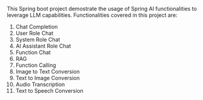 This Spring boot project demostrate the usage of Spring AI functionalities to leverage LLM capabilities. Functionalities covered in this project are:
1. Chat Completion
2. User Role Chat
3. System Role Chat
4. AI Assistant Role Chat
5. Function Chat
6. RAG
7. Function Calling
8. Image to Text Conversion
9. Text to Image Conversion
10. Audio Transcription
11. Text to Speech Conversion
